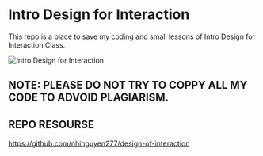 # Intro Design for Interaction
This repo is a place to save my coding and small lessons of Intro Design for Interaction Class.

![Intro Design for Interaction](https://api.athleticsnyc.site/wp-content/uploads/2020/08/Figma_Hero.gif)

## NOTE: PLEASE DO NOT TRY TO COPPY ALL MY CODE TO ADVOID PLAGIARISM.

## REPO RESOURSE 
https://github.com/nhinguyen277/design-of-interaction
